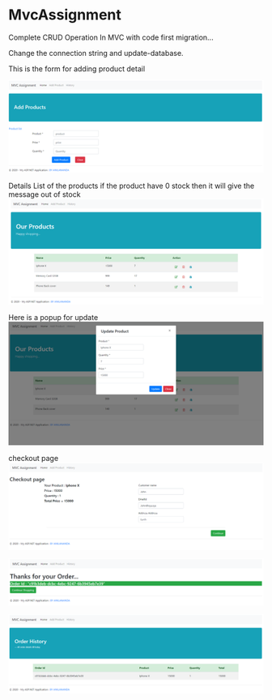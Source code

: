 # MvcAssignment
Complete CRUD Operation In MVC with code first migration...

Change the connection string and update-database.

This is the form for adding product detail

![](Screenshot/05.PNG)

Details List of the products if the product have 0 stock then it will give the message out of stock
![](Screenshot/01.PNG)

Here is a popup for update
![](Screenshot/02.PNG)

checkout page
![](Screenshot/03.PNG)

![](Screenshot/04.PNG)

![](Screenshot/06.PNG)
